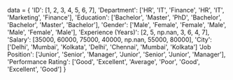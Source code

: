 data = {
    'ID': [1, 2, 3, 4, 5, 6, 7],
    'Department': ['HR', 'IT', 'Finance', 'HR', 'IT', 'Marketing', 'Finance'],
    'Education': ['Bachelor', 'Master', 'PhD', 'Bachelor', 'Bachelor', 'Master', 'Bachelor'],
    'Gender': ['Male', 'Female', 'Female', 'Male', 'Male', 'Female', 'Male'],
    'Experience (Years)': [2, 5, np.nan, 3, 6, 4, 7],
    'Salary': [35000, 60000, 75000, 40000, np.nan, 55000, 80000],
    'City': ['Delhi', 'Mumbai', 'Kolkata', 'Delhi', 'Chennai', 'Mumbai', 'Kolkata']
    'Job Position': ['Junior', 'Senior', 'Manager', 'Junior', 'Senior', 'Junior', 'Manager'],
    'Performance Rating': ['Good', 'Excellent', 'Average', 'Poor', 'Good', 'Excellent', 'Good']
}


